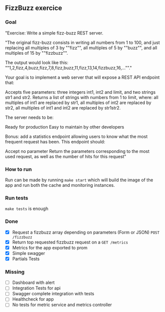 ## FizzBuzz exercice 

### Goal

"Exercise: Write a simple fizz-buzz REST server.

"The original fizz-buzz consists in writing all numbers from 1 to 100, and just replacing all multiples of 3 by ""fizz"", all multiples of 5 by ""buzz"", and all multiples of 15 by ""fizzbuzz"".

The output would look like this: ""1,2,fizz,4,buzz,fizz,7,8,fizz,buzz,11,fizz,13,14,fizzbuzz,16,...""."

Your goal is to implement a web server that will expose a REST API endpoint that:

Accepts five parameters: three integers int1, int2 and limit, and two strings str1 and str2.
Returns a list of strings with numbers from 1 to limit, where: all multiples of int1 are replaced by str1, all multiples of int2 are replaced by str2, all multiples of int1 and int2 are replaced by str1str2.

The server needs to be:

Ready for production
Easy to maintain by other developers


Bonus: add a statistics endpoint allowing users to know what the most frequent request has been. This endpoint should:

Accept no parameter
Return the parameters corresponding to the most used request, as well as the number of hits for this request"

### How to run 

Run can be made by running `make start` which will build the image of the app and run both the cache and monitoring instances.

### Run tests 

`make tests` is enough 

### Done 
- [X] Request a fizzbuzz array depending on parameters (Form or JSON) `POST /fizzbuzz`
- [X] Return top requested fizzbuzz request on a `GET /metrics` 
- [X] Metrics for the app exported to prom
- [X] Simple swagger 
- [X] Partials Tests

### Missing
- [ ] Dashboard with alert
- [ ] Integration Tests for api
- [ ] Swagger complete integration with tests
- [ ] Healthcheck for app 
- [ ] No tests for metric service and metrics controller
